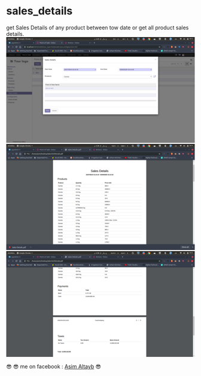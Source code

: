 # sales_details
get Sales Details of any product between tow date or get all product sales details.
![point_of_sale_wizard](Screenshot%20from%202020-03-06%2016-29-58.png)
![result_pdf](Screenshot%20from%202020-03-06%2016-30-24.png)
![Report_pdf](Screenshot%20from%202020-03-06%2016-30-31.png)


:sunglasses: :sunglasses: 
me on facebook : [Asim Altayb](http://facebook.com/mr.asim545) :sunglasses:

